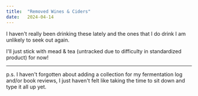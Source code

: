 ```yaml
---
title:  "Removed Wines & Ciders"
date:   2024-04-14
---
```


I haven't really been drinking these lately and the ones that I do drink I am unlikely to seek out again.

I'll just stick with mead & tea (untracked due to difficulty in standardized product) for now!

---

p.s. I haven't forgotten about adding a collection for my fermentation log and/or book reviews,
I just haven't felt like taking the time to sit down and type it all up yet.
